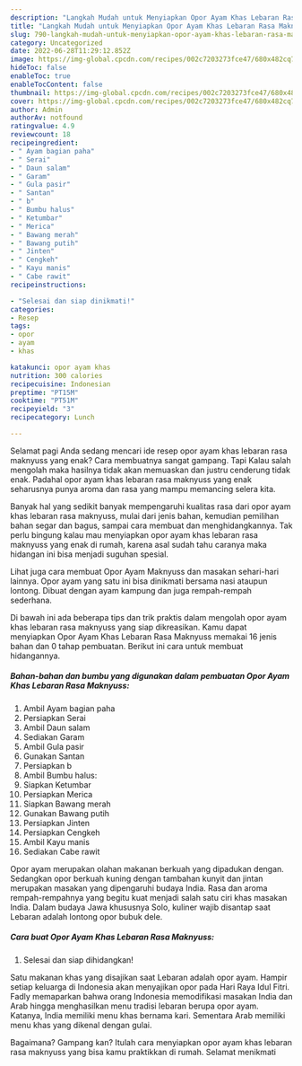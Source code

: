 ```yaml
---
description: "Langkah Mudah untuk Menyiapkan Opor Ayam Khas Lebaran Rasa Maknyuss{ yang Bisa Manjain Lidah,  Menu Buat lebaran"
title: "Langkah Mudah untuk Menyiapkan Opor Ayam Khas Lebaran Rasa Maknyuss{ yang Bisa Manjain Lidah,  Menu Buat lebaran"
slug: 790-langkah-mudah-untuk-menyiapkan-opor-ayam-khas-lebaran-rasa-maknyuss-yang-bisa-manjain-lidah-menu-buat-lebaran
category: Uncategorized
date: 2022-06-28T11:29:12.852Z
image: https://img-global.cpcdn.com/recipes/002c7203273fce47/680x482cq70/opor-ayam-khas-lebaran-rasa-maknyuss-foto-resep-utama.jpg
hideToc: false
enableToc: true
enableTocContent: false
thumbnail: https://img-global.cpcdn.com/recipes/002c7203273fce47/680x482cq70/opor-ayam-khas-lebaran-rasa-maknyuss-foto-resep-utama.jpg
cover: https://img-global.cpcdn.com/recipes/002c7203273fce47/680x482cq70/opor-ayam-khas-lebaran-rasa-maknyuss-foto-resep-utama.jpg
author: Admin
authorAv: notfound
ratingvalue: 4.9
reviewcount: 18
recipeingredient:
- " Ayam bagian paha"
- " Serai"
- " Daun salam"
- " Garam"
- " Gula pasir"
- " Santan"
- " b"
- " Bumbu halus"
- " Ketumbar"
- " Merica"
- " Bawang merah"
- " Bawang putih"
- " Jinten"
- " Cengkeh"
- " Kayu manis"
- " Cabe rawit"
recipeinstructions:

- "Selesai dan siap dinikmati!"
categories:
- Resep
tags:
- opor
- ayam
- khas

katakunci: opor ayam khas 
nutrition: 300 calories
recipecuisine: Indonesian
preptime: "PT15M"
cooktime: "PT51M"
recipeyield: "3"
recipecategory: Lunch

---
```



Selamat pagi Anda sedang mencari ide resep opor ayam khas lebaran rasa maknyuss yang enak? Cara membuatnya sangat gampang. Tapi Kalau salah mengolah maka hasilnya tidak akan memuaskan dan justru cenderung tidak enak. Padahal opor ayam khas lebaran rasa maknyuss yang enak seharusnya punya aroma dan rasa yang mampu memancing selera kita.


Banyak hal yang sedikit banyak mempengaruhi kualitas rasa dari opor ayam khas lebaran rasa maknyuss, mulai dari jenis bahan, kemudian pemilihan bahan segar dan bagus, sampai cara membuat dan menghidangkannya. Tak perlu bingung kalau mau menyiapkan opor ayam khas lebaran rasa maknyuss yang enak di rumah, karena asal sudah tahu caranya maka hidangan ini bisa menjadi suguhan spesial.

Lihat juga cara membuat Opor Ayam Maknyuss dan masakan sehari-hari lainnya. Opor ayam yang satu ini bisa dinikmati bersama nasi ataupun lontong. Dibuat dengan ayam kampung dan juga rempah-rempah sederhana.


Di bawah ini ada beberapa tips dan trik praktis dalam mengolah opor ayam khas lebaran rasa maknyuss yang siap dikreasikan. Kamu dapat menyiapkan Opor Ayam Khas Lebaran Rasa Maknyuss memakai 16 jenis bahan dan 0 tahap pembuatan. Berikut ini cara untuk membuat hidangannya.

<!--inarticleads1-->

##### Bahan-bahan dan bumbu yang digunakan dalam pembuatan Opor Ayam Khas Lebaran Rasa Maknyuss:

1. Ambil  Ayam bagian paha
1. Persiapkan  Serai
1. Ambil  Daun salam
1. Sediakan  Garam
1. Ambil  Gula pasir
1. Gunakan  Santan
1. Persiapkan  b
1. Ambil  Bumbu halus:
1. Siapkan  Ketumbar
1. Persiapkan  Merica
1. Siapkan  Bawang merah
1. Gunakan  Bawang putih
1. Persiapkan  Jinten
1. Persiapkan  Cengkeh
1. Ambil  Kayu manis
1. Sediakan  Cabe rawit


Opor ayam merupakan olahan makanan berkuah yang dipadukan dengan. Sedangkan opor berkuah kuning dengan tambahan kunyit dan jintan merupakan masakan yang dipengaruhi budaya India. Rasa dan aroma rempah-rempahnya yang begitu kuat menjadi salah satu ciri khas masakan India. Dalam budaya Jawa khususnya Solo, kuliner wajib disantap saat Lebaran adalah lontong opor bubuk dele. 

<!--inarticleads2-->

##### Cara buat Opor Ayam Khas Lebaran Rasa Maknyuss:


1. Selesai dan siap dihidangkan!

Satu makanan khas yang disajikan saat Lebaran adalah opor ayam. Hampir setiap keluarga di Indonesia akan menyajikan opor pada Hari Raya Idul Fitri. Fadly memaparkan bahwa orang Indonesia memodifikasi masakan India dan Arab hingga menghasilkan menu tradisi lebaran berupa opor ayam. Katanya, India memiliki menu khas bernama kari. Sementara Arab memiliki menu khas yang dikenal dengan gulai. 

Bagaimana? Gampang kan? Itulah cara menyiapkan opor ayam khas lebaran rasa maknyuss yang bisa kamu praktikkan di rumah. Selamat menikmati
